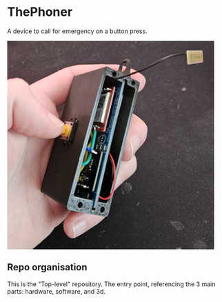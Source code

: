 # ThePhoner
A device to call for emergency on a button press.

<img src="https://raw.githubusercontent.com/AtelierdeZenobe/ThePhoner/refs/heads/main/images/ThePhoner.jpg" width="480" align="middle">

## Repo organisation
This is the "Top-level" repository. The entry point, referencing the 3 main parts: hardware, software, and 3d.
